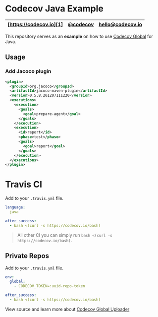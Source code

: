 Codecov Java Example
====================

| [https://codecov.io][1] | [@codecov][2] | [hello@codecov.io][3] |
| ----------------------- | ------------- | --------------------- |

This repository serves as an **example** on how to use [Codecov Global][4] for Java.

## Usage


### Add Jacoco plugin
```xml
<plugin>
  <groupId>org.jacoco</groupId>
  <artifactId>jacoco-maven-plugin</artifactId>
  <version>0.5.8.201207111220</version>
  <executions>
    <execution>
      <goals>
        <goal>prepare-agent</goal>
      </goals>
    </execution>
    <execution>
      <id>report</id>
      <phase>test</phase>
      <goals>
        <goal>report</goal>
      </goals>
    </execution>
  </executions>
</plugin>
```


# Travis CI

Add to your `.travis.yml` file.
```yml
language:
  java

after_success:
  - bash <(curl -s https://codecov.io/bash)
```

> All other CI you can simply run `bash <(curl -s https://codecov.io/bash)`.

## Private Repos

Add to your `.travis.yml` file.
```yml
env:
  global:
    - CODECOV_TOKEN=:uuid-repo-token

after_success:
  - bash <(curl -s https://codecov.io/bash)
```

View source and learn more about [Codecov Global Uploader][4]

[1]: https://codecov.io/
[2]: https://twitter.com/codecov
[3]: mailto:hello@codecov.io
[4]: https://github.com/codecov/codecov-bash

